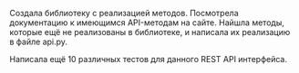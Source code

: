 Создала библиотеку с реализацией методов.
Посмотрела документацию к имеющимся API-методам на сайте.
Найшла методы, которые ещё не реализованы в библиотеке, и написала их реализацию в файле api.py.

Написала ещё 10 различных тестов для данного REST API интерфейса.
